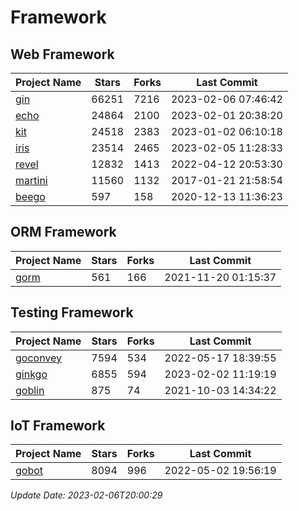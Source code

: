 # Framework

## Web Framework
| Project Name | Stars | Forks | Last Commit |
| ------------ | ----- | ----- | ----------- |
| [gin](https://github.com/gin-gonic/gin) | 66251 | 7216 | 2023-02-06 07:46:42 |
| [echo](https://github.com/labstack/echo) | 24864 | 2100 | 2023-02-01 20:38:20 |
| [kit](https://github.com/go-kit/kit) | 24518 | 2383 | 2023-01-02 06:10:18 |
| [iris](https://github.com/kataras/iris) | 23514 | 2465 | 2023-02-05 11:28:33 |
| [revel](https://github.com/revel/revel) | 12832 | 1413 | 2022-04-12 20:53:30 |
| [martini](https://github.com/go-martini/martini) | 11560 | 1132 | 2017-01-21 21:58:54 |
| [beego](https://github.com/astaxie/beego) | 597 | 158 | 2020-12-13 11:36:23 |

## ORM Framework
| Project Name | Stars | Forks | Last Commit |
| ------------ | ----- | ----- | ----------- |
| [gorm](https://github.com/jinzhu/gorm) | 561 | 166 | 2021-11-20 01:15:37 |

## Testing Framework
| Project Name | Stars | Forks | Last Commit |
| ------------ | ----- | ----- | ----------- |
| [goconvey](https://github.com/smartystreets/goconvey) | 7594 | 534 | 2022-05-17 18:39:55 |
| [ginkgo](https://github.com/onsi/ginkgo) | 6855 | 594 | 2023-02-02 11:19:19 |
| [goblin](https://github.com/franela/goblin) | 875 | 74 | 2021-10-03 14:34:22 |

## IoT Framework
| Project Name | Stars | Forks | Last Commit |
| ------------ | ----- | ----- | ----------- |
| [gobot](https://github.com/hybridgroup/gobot) | 8094 | 996 | 2022-05-02 19:56:19 |

*Update Date: 2023-02-06T20:00:29*